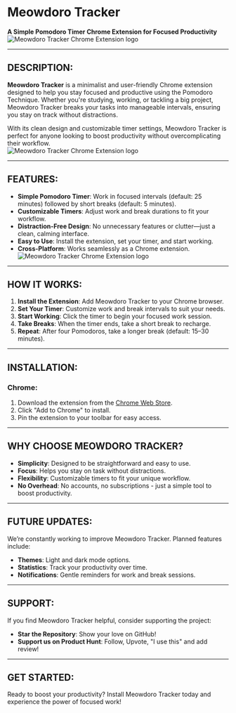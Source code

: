 # Meowdoro Tracker  
**A Simple Pomodoro Timer Chrome Extension for Focused Productivity**  
![Meowdoro Tracker Chrome Extension logo](https://imgur.com/bhxlczv)

---

## DESCRIPTION:  
**Meowdoro Tracker** is a minimalist and user-friendly Chrome extension designed to help you stay focused and productive using the Pomodoro Technique. Whether you're studying, working, or tackling a big project, Meowdoro Tracker breaks your tasks into manageable intervals, ensuring you stay on track without distractions.  

With its clean design and customizable timer settings, Meowdoro Tracker is perfect for anyone looking to boost productivity without overcomplicating their workflow.  
![Meowdoro Tracker Chrome Extension logo](https://imgur.com/Xq5rY1d)

---

## FEATURES:  
- **Simple Pomodoro Timer**: Work in focused intervals (default: 25 minutes) followed by short breaks (default: 5 minutes).  
- **Customizable Timers**: Adjust work and break durations to fit your workflow.  
- **Distraction-Free Design**: No unnecessary features or clutter—just a clean, calming interface.  
- **Easy to Use**: Install the extension, set your timer, and start working.  
- **Cross-Platform**: Works seamlessly as a Chrome extension.
![Meowdoro Tracker Chrome Extension logo](https://imgur.com/lu7K4VS)

---

## HOW IT WORKS:  
1. **Install the Extension**: Add Meowdoro Tracker to your Chrome browser.  
2. **Set Your Timer**: Customize work and break intervals to suit your needs.  
3. **Start Working**: Click the timer to begin your focused work session.  
4. **Take Breaks**: When the timer ends, take a short break to recharge.  
5. **Repeat**: After four Pomodoros, take a longer break (default: 15–30 minutes).  

---

## INSTALLATION:  
### **Chrome**:  
1. Download the extension from the [Chrome Web Store](https://chromewebstore.google.com/detail/meowdoro-tracker-pomodoro/gmmcoggmjnbbklphjcbnpfepmagelgkk).  
2. Click "Add to Chrome" to install.  
3. Pin the extension to your toolbar for easy access.  

---

## WHY CHOOSE MEOWDORO TRACKER?  
- **Simplicity**: Designed to be straightforward and easy to use.  
- **Focus**: Helps you stay on task without distractions.  
- **Flexibility**: Customizable timers to fit your unique workflow.  
- **No Overhead**: No accounts, no subscriptions - just a simple tool to boost productivity.  

---

## FUTURE UPDATES:  
We’re constantly working to improve Meowdoro Tracker. Planned features include:  
- **Themes**: Light and dark mode options.  
- **Statistics**: Track your productivity over time.  
- **Notifications**: Gentle reminders for work and break sessions.  

---

## SUPPORT:  
If you find Meowdoro Tracker helpful, consider supporting the project:  
- **Star the Repository**: Show your love on GitHub!
- **Support us on Product Hunt**: Follow, Upvote, "I use this" and add review!

---

## GET STARTED:  
Ready to boost your productivity? Install Meowdoro Tracker today and experience the power of focused work!  
